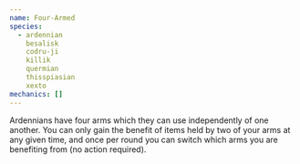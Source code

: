 ```yaml
---
name: Four-Armed
species:
  - ardennian
    besalisk
    codru-ji
    killik
    quermian
    thisspiasian
    xexto
mechanics: []
---
```

Ardennians have four arms which they can use independently of one another. You can only gain the benefit of items held by two of your arms at any given time, and once per round you can switch which arms you are benefiting from (no action required).
